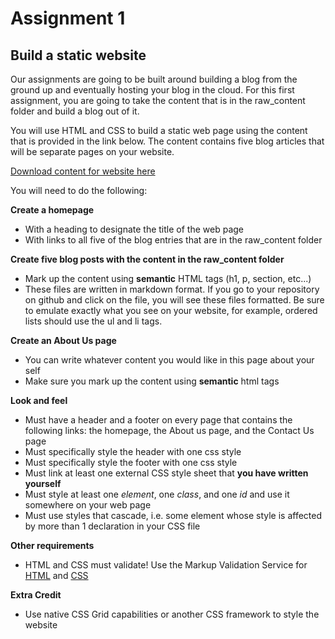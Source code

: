 # Assignment 1
## Build a static website

Our assignments are going to be built around building a blog from the ground up and eventually hosting your blog in the cloud. For this first assignment, you are going to take the content that is in the raw_content folder and build a blog out of it.

You will use HTML and CSS  to build a static web page using the content that is provided in the link below. The content contains five blog articles that will be separate pages on your website.

[Download content for website here](https://ucb-info-frontend-webarch.github.io/assignments/a-build-a-static-website-resources.zip)

You will need to do the following:

**Create a homepage**
 - With a heading to designate the title of the web page
 - With links to all five of the blog entries that are in the raw_content folder
 
**Create five blog posts with the content in the raw_content folder**
 - Mark up the content using **semantic** HTML tags (h1, p, section, etc...)
 - These files are written in markdown format. If you go to your repository on github and click on the file, you will see these files formatted. Be sure to emulate exactly what you see on your website, for example, ordered lists should use the ul and li tags.

**Create an About Us page**
 - You can write whatever content you would like in this page about your self
 - Make sure you mark up the content using **semantic** html tags

**Look and feel**
 - Must have a header and a footer on every page that contains the following links: the homepage, the About us page, and the Contact Us page
 - Must specifically style the header with one css style
 - Must specifically style the footer with one css style
 - Must link at least one external CSS style sheet that **you have written yourself**
 - Must style at least one *element*, one *class*, and one *id* and use it somewhere on your web page
 - Must use styles that cascade, i.e. some element whose style is affected by more than 1 declaration in your CSS file

**Other requirements**
 - HTML and CSS must validate! Use the Markup Validation Service for [HTML](https://validator.w3.org/#validate_by_upload+with_options) and [CSS](http://jigsaw.w3.org/css-validator/)

**Extra Credit**
 - Use native CSS Grid capabilities or another CSS framework to style the website 
